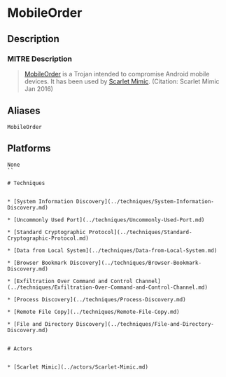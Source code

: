 
# MobileOrder

## Description

### MITRE Description

> [MobileOrder](https://attack.mitre.org/software/S0079) is a Trojan intended to compromise Android mobile devices. It has been used by [Scarlet Mimic](https://attack.mitre.org/groups/G0029). (Citation: Scarlet Mimic Jan 2016)

## Aliases

```
MobileOrder
```

## Platforms

```
None
``

# Techniques


* [System Information Discovery](../techniques/System-Information-Discovery.md)

* [Uncommonly Used Port](../techniques/Uncommonly-Used-Port.md)
    
* [Standard Cryptographic Protocol](../techniques/Standard-Cryptographic-Protocol.md)
    
* [Data from Local System](../techniques/Data-from-Local-System.md)
    
* [Browser Bookmark Discovery](../techniques/Browser-Bookmark-Discovery.md)
    
* [Exfiltration Over Command and Control Channel](../techniques/Exfiltration-Over-Command-and-Control-Channel.md)
    
* [Process Discovery](../techniques/Process-Discovery.md)
    
* [Remote File Copy](../techniques/Remote-File-Copy.md)
    
* [File and Directory Discovery](../techniques/File-and-Directory-Discovery.md)
    

# Actors


* [Scarlet Mimic](../actors/Scarlet-Mimic.md)

